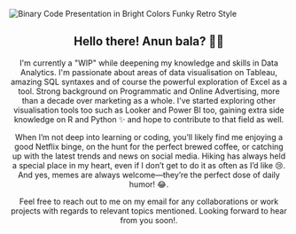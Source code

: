 ![Binary Code Presentation in Bright Colors Funky Retro Style](https://github.com/user-attachments/assets/358fd797-049c-48f6-aafb-ad2018ebeaf9)
<p align="center">
 <![Binary Code Presentation in Bright Colors Funky Retro Style](https://github.com/user-attachments/assets/358fd797-049c-48f6-aafb-ad2018ebeaf9)>
</p>
<h2 align="center">Hello there! Anun bala? 👋🤓</h2>
<p align="center">I'm currently a "WIP" while deepening my knowledge and skills in Data Analytics. I'm passionate about areas of data visualisation on Tableau, amazing SQL syntaxes and of course the powerful exploration of Excel as a tool. Strong background on Programmatic and Online Advertising, more than a decade over marketing as a whole. I've started exploring other visualisation tools too such as Looker and Power BI too, gaining extra side knowledge on R and Python ✨ and hope to contribute to that field as well. 
</p>

<p align="center">When I’m not deep into learning or coding, you’ll likely find me enjoying a good Netflix binge, on the hunt for the perfect brewed coffee, or catching up with the latest trends and news on social media. Hiking has always held a special place in my heart, even if I don’t get to do it as often as I’d like 😢. And yes, memes are always welcome—they’re the perfect dose of daily humor! 😂. </p>

<p align="center">Feel free to reach out to me on my email for any collaborations or work projects with regards to relevant topics mentioned. Looking forward to hear from you soon!. </p>
